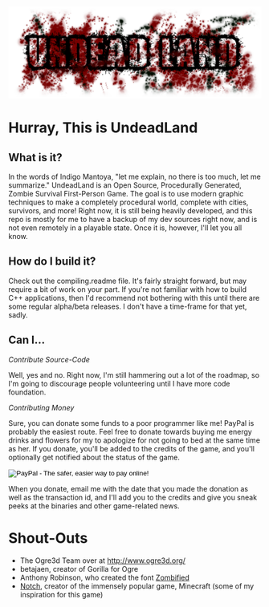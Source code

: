 ![UndeadLand Logo](https://github.com/mrozbarry/UndeadLand/raw/master/dist/media/materials/logo/logo-large.png "UndeadLand")

Hurray, This is UndeadLand
==========================
What is it?
-----------
In the words of Indigo Mantoya, "let me explain, no there is too much, let me summarize."
UndeadLand is an Open Source, Procedurally Generated, Zombie Survival First-Person Game.
The goal is to use modern graphic techniques to make a completely procedural world, complete with cities, survivors, and more!
Right now, it is still being heavily developed, and this repo is mostly for me to have a backup of my dev sources right now, and is not even remotely in a playable state.
Once it is, however, I'll let you all know.

How do I build it?
------------------
Check out the compiling.readme file.
It's fairly straight forward, but may require a bit of work on your part.
If you're not familiar with how to build C++ applications, then I'd recommend not bothering with this until there are some regular alpha/beta releases.
I don't have a time-frame for that yet, sadly.

Can I...
-----------------
_Contribute Source-Code_

Well, yes and no.  Right now, I'm still hammering out a lot of the roadmap, so I'm going to discourage people volunteering until I have more code foundation.

_Contributing Money_

Sure, you can donate some funds to a poor programmer like me!
PayPal is probably the easiest route.
Feel free to donate towards buying me energy drinks and flowers for my to apologize for not going to bed at the same time as her.
If you donate, you'll be added to the credits of the game, and you'll optionally get notified about the status of the game.

<form action="https://www.paypal.com/cgi-bin/webscr" method="post">
  <input type="hidden" name="cmd" value="_s-xclick">
  <input type="hidden" name="hosted_button_id" value="BSRAQPZB6QT6S">
  <input type="image" src="https://www.paypalobjects.com/en_US/i/btn/btn_donate_LG.gif" border="0" name="submit" alt="PayPal - The safer, easier way to pay online!">
  <img alt="" border="0" src="https://www.paypalobjects.com/en_US/i/scr/pixel.gif" width="1" height="1">
</form>

When you donate, email me with the date that you made the donation as well as the transaction id, and I'll add you to the credits and give you sneak peeks at the binaries and other game-related news.

Shout-Outs
==========
 * The Ogre3d Team over at http://www.ogre3d.org/
 * betajaen, creator of Gorilla for Ogre
 * Anthony Robinson, who created the font [Zombified](http://www.dafont.com/zombified-anfa.font)
 * [Notch](http://notch.tumblr.com/), creator of the immensely popular game, Minecraft (some of my inspiration for this game)

